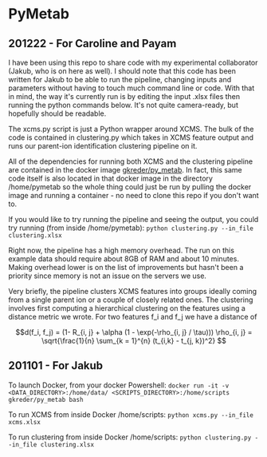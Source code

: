 # PyMetab

## 201222 - For Caroline and Payam

I have been using this repo to share code with my experimental collaborator (Jakub, who is on here as well). I should note that this code has been written for Jakub to be able to run the pipeline, changing inputs and parameters without having to touch much command line or code. With that in mind, the way it's currently run is by editing the input .xlsx files then running the python commands below. It's not quite camera-ready, but hopefully should be readable. 

The xcms.py script is just a Python wrapper around XCMS. The bulk of the code is contained in clustering.py which takes in XCMS feature output and
runs our parent-ion identification clustering pipeline on it. 

All of the dependencies for running both XCMS and the clustering pipeline are contained in the docker image [gkreder/py_metab](https://hub.docker.com/r/gkreder/py_metab). In fact, this same code itself is also located in that docker image in the directory /home/pymetab so the whole thing could just be run by pulling the docker image and running a container - no need to clone this repo if you don't want to. 

If you would like to try running the pipeline and seeing the output, you could try running (from inside /home/pymetab):
```python clustering.py --in_file clustering.xlsx```

Right now, the pipeline has a high memory overhead. The run on this example data should require about 8GB of RAM and about 10 minutes. Making overhead lower is on the list of improvements but hasn't been a priority since memory is not an issue on the servers we use. 

Very briefly, the pipeline clusters XCMS features into groups ideally coming from a single parent ion or a couple of closely related ones. The clustering involves first computing a hierarchical clustering on the features using a distance metric we wrote. For two features f_i and f_j we have a distance of 

```math
d(f_i, f_j) = (1- R_{i, j} + \alpha (1 - \exp(-\rho_{i, j} / \tau)))

\rho_{i, j} = \sqrt{\frac{1}{n} \sum_{k = 1}^{n} (t_{i,k} - t_{j, k})^2}

```


## 201101 - For Jakub

To launch Docker, from your docker Powershell:
```docker run -it -v <DATA_DIRECTORY>:/home/data/ <SCRIPTS_DIRECTORY>:/home/scripts gkreder/py_metab bash```

To run XCMS from inside Docker /home/scripts:
```python xcms.py --in_file xcms.xlsx```

To run clustering from inside Docker /home/scripts:
```python clustering.py --in_file clustering.xlsx```


